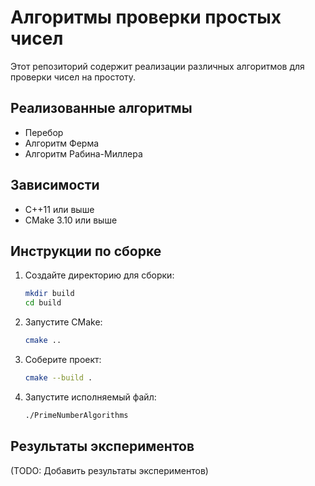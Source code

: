 # Алгоритмы проверки простых чисел

Этот репозиторий содержит реализации различных алгоритмов для проверки чисел на простоту.

## Реализованные алгоритмы

- Перебор
- Алгоритм Ферма
- Алгоритм Рабина-Миллера

## Зависимости

- C++11 или выше
- CMake 3.10 или выше

## Инструкции по сборке

1. Создайте директорию для сборки:
    ```bash
    mkdir build
    cd build
    ```
2. Запустите CMake:
    ```bash
    cmake ..
    ```
3. Соберите проект:
    ```bash
    cmake --build .
    ```
4. Запустите исполняемый файл:
    ```bash
    ./PrimeNumberAlgorithms
    ```

## Результаты экспериментов

(TODO: Добавить результаты экспериментов)
